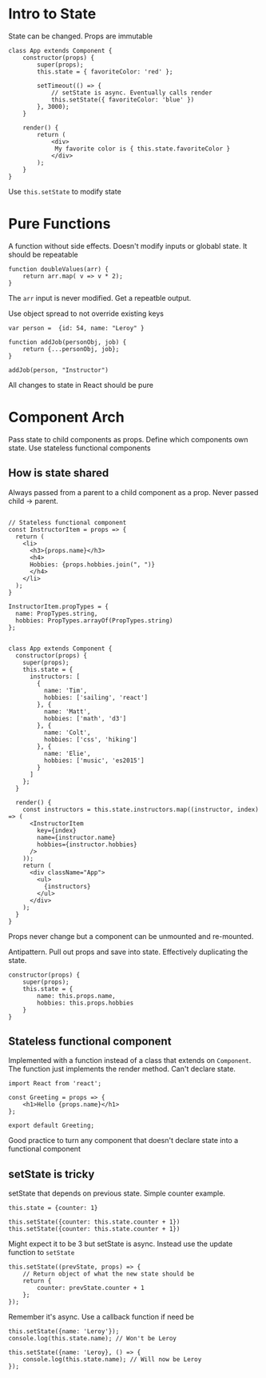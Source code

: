 # Intro to State

State can be changed. Props are immutable

```
class App extends Component {
    constructor(props) {
        super(props);
        this.state = { favoriteColor: 'red' };

        setTimeout(() => {
            // setState is async. Eventually calls render
            this.setState({ favoriteColor: 'blue' })
        }, 3000);
    }

    render() {
        return (
            <div>
             My favorite color is { this.state.favoriteColor }
            </div>
        );
    }
}
```

Use `this.setState` to modify state

# Pure Functions

A function without side effects. Doesn't modify inputs or globabl state. It should be repeatable

```
function doubleValues(arr) {
    return arr.map( v => v * 2);
}
```

The `arr` input is never modified. Get a repeatble output.

Use object spread to not override existing keys

```
var person =  {id: 54, name: "Leroy" }

function addJob(personObj, job) {
    return {...personObj, job};
}

addJob(person, "Instructor")
```

All changes to state in React should be pure

# Component Arch

Pass state to child components as props.
Define which components own state.
Use stateless functional components


## How is state shared

Always passed from a parent to a child component as a prop. Never passed child -> parent.

```

// Stateless functional component
const InstructorItem = props => {
  return (
    <li>
      <h3>{props.name}</h3>
      <h4>
      Hobbies: {props.hobbies.join(", ")}
      </h4>
    </li>
  );
}

InstructorItem.propTypes = {
  name: PropTypes.string,
  hobbies: PropTypes.arrayOf(PropTypes.string)
};


class App extends Component {
  constructor(props) {
    super(props);
    this.state = {
      instructors: [
        {
          name: 'Tim',
          hobbies: ['sailing', 'react']
        }, {
          name: 'Matt',
          hobbies: ['math', 'd3']
        }, {
          name: 'Colt',
          hobbies: ['css', 'hiking']
        }, {
          name: 'Elie',
          hobbies: ['music', 'es2015']
        }
      ]
    };
  }
  
  render() {
    const instructors = this.state.instructors.map((instructor, index) => (
      <InstructorItem
        key={index}
        name={instructor.name}
        hobbies={instructor.hobbies}
      />
    ));
    return (
      <div className="App">
        <ul>
          {instructors}
        </ul>
      </div>
    );
  }
}
```

Props never change but a component can be unmounted and re-mounted.

Antipattern. Pull out props and save into state. Effectively duplicating the state.

```
constructor(props) {
    super(props);
    this.state = {
        name: this.props.name,
        hobbies: this.props.hobbies
    }
}
```

## Stateless functional component

Implemented with a function instead of a class that extends on `Component`. The function just implements the render method. Can't declare state.

```
import React from 'react';

const Greeting = props => {
    <h1>Hello {props.name}</h1>
};

export default Greeting;
```

Good practice to turn any component that doesn't declare state into a functional component

## setState is tricky

setState that depends on previous state. Simple counter example.

```
this.state = {counter: 1}

this.setState({counter: this.state.counter + 1})
this.setState({counter: this.state.counter + 1})
```

Might expect it to be 3 but setState is async. Instead use the update function to `setState`

```
this.setState((prevState, props) => {
    // Return object of what the new state should be
    return {
        counter: prevState.counter + 1
    };
});
```

Remember it's async. Use a callback function if need be

```
this.setState({name: 'Leroy'});
console.log(this.state.name); // Won't be Leroy

this.setState({name: 'Leroy}, () => {
    console.log(this.state.name); // Will now be Leroy
});
```